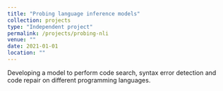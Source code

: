 ```yaml
---
title: "Probing language inference models"
collection: projects
type: "Independent project"
permalink: /projects/probing-nli
venue: ""
date: 2021-01-01
location: ""
---
```

Developing a model to perform code search, syntax error detection and code repair on different programming
languages.
